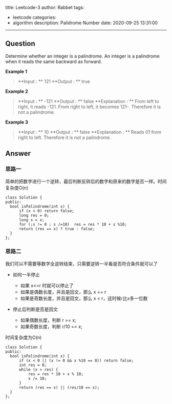 title: Leetcode-3
author: Rabbet
tags:
  - leetcode
categories:
  - algorithm
description: Palidrome Number
date: 2020-09-25 13:31:00
---
## Question
 Determine whether an integer is a palindrome. An integer is a palindrome when it reads the same backward as forward. 

 **Example 1** 
 > **Input : ** 121
 > **Output : ** true
 

 **Example 2**
 > **Input : ** -121
 > **Output : ** false
 > **Explanation : ** From left to right, it reads -121. From right to left, it becomes 121-. Therefore it is not a palindrome.  

 
 **Example 3**
 > **Input : ** 10
 > **Output : ** false
 > **Explanation : ** Reads 01 from right to left. Therefore it is not a palindrome.


## Answer

### 思路一
  简单的把数字进行一个逆转，最后判断反转后的数字和原来的数字是否一样。时间复杂度O(n)
  ```
class Solution {
public:
    bool isPalindrome(int x) {
        if (x < 0) return false;
        long res = 0;
        long s = x;
        for (;s != 0 ; s /=10)  res = res * 10 + s %10;
        return (res == x) ? true : false;
    }
};
```

### 思路二
我们可以不需要等数字全逆转结束，只需要逆转一半看是否符合条件就可以了
  * 如何一半停止
    * 如果 x<=r 时就可以停止了
    * 如果是偶数长度，并且是回文，那么 x == r
    * 如果是奇数长度，并且是回文，那么 x < r，这时候r比x多一位数

  * 停止后判断是否是回文
    * 如果偶数长度，判断 r == x;
    * 如果奇数长度，判断 r/10 == x;
  
  时间复杂度为O(n)
  ```
class Solution {
public:
    bool isPalindrome(int x) {
        if (x < 0 || (x != 0 && x %10 == 0)) return false;
        int res = 0;
        while (x > res) {
            res = res * 10 + x % 10;
            x /= 10;
        }
        return (res == x) || (res/10 == x);
    }
};
```
